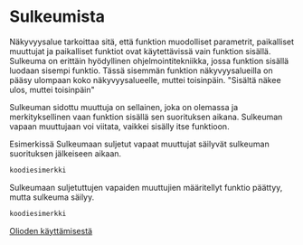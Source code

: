 
Sulkeumista
===========

Näkyvyysalue tarkoittaa sitä, että funktion muodolliset parametrit, paikalliset muuttujat ja paikalliset funktiot ovat käytettävissä vain funktion sisällä.
Sulkeuma on erittäin hyödyllinen ohjelmointitekniikka, jossa funktion sisällä luodaan sisempi funktio. Tässä sisemmän funktion näkyvyysalueilla on pääsy ulompaan koko näkyvyysalueelle, muttei toisinpäin. "Sisältä näkee ulos, muttei toisinpäin"

Sulkeuman sidottu muuttuja on sellainen, joka on olemassa ja merkityksellinen vaan funktion sisällä sen suorituksen aikana.
Sulkeuman vapaan muuttujaan voi viitata, vaikkei sisälly itse funktioon.

Esimerkissä Sulkeumaan suljetut vapaat muuttujat säilyvät sulkeuman suorituksen jälkeiseen aikaan.

```javascript
koodiesimerkki
```
Sulkeumaan suljetuttujen vapaiden muuttujien määritellyt funktio päättyy, mutta sulkeuma säilyy.

```javascript
koodiesimerkki
```


[Olioden käyttämisestä](toka/olioista.md)
